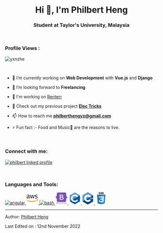 <h1 align=center>Hi 👋, I'm Philbert Heng</h1>
<h3 align=center>Student at Taylor's University, Malaysia</h3>

<br>
<p align="right"> <h3>Profile Views :</h3> <img src="https://komarev.com/ghpvc/?username=yxnzhe&label=Profile%20Views&color=0e75b6&style=for-the-badge"
    alt="yxnzhe" /> 
  </p>
  
<br>

- 🔭 I’m currently working on **Web Development** with **Vue.js** and **Django**

- 👯 I’m looking forward to **Freelancing** 

- 🌱 I'm working on [Renterr](https://github.com/yxnzhe/renterr)

- 💼 Check out my previous project **[Elec Tricks](https://github.com/yxnzhe/ElectricBillCalculator)**

- 📫 How to reach me **philberthengyz@gmail.com**

- ⚡ Fun fact :- Food and Music🎵 are the reasons to live.

<br>
<h3 align="left">Connect with me:</h3>
<p align="left">
  <a href="https://www.linkedin.com/in/philbert-heng-yan-zhe-b49273225/" target="blank"><img align="center"
      src="https://raw.githubusercontent.com/rahuldkjain/github-profile-readme-generator/master/src/images/icons/Social/linked-in-alt.svg"
      alt="philbert linked profile" height="30" width="40" /></a>
</p>

<br>
<h3 align="left">Languages and Tools:</h3>
<p align="left"> <a href="https://angular.io" target="_blank" rel="noreferrer"> <img src="https://angular.io/assets/images/logos/angular/angular.svg" alt="angular" width="40" height="40"/> </a> 
<a href="https://aws.amazon.com" target="_blank" rel="noreferrer"> <img src="https://raw.githubusercontent.com/devicons/devicon/master/icons/amazonwebservices/amazonwebservices-original-wordmark.svg" alt="aws" width="40" height="40"/> </a> 
<a href="https://www.gnu.org/software/bash/" target="_blank" rel="noreferrer"> <img src="https://www.vectorlogo.zone/logos/gnu_bash/gnu_bash-icon.svg" alt="bash" width="40" height="40"/> </a> 
<a href="https://getbootstrap.com" target="_blank" rel="noreferrer"> <img src="https://raw.githubusercontent.com/devicons/devicon/master/icons/bootstrap/bootstrap-plain-wordmark.svg" alt="bootstrap" width="40" height="40"/> </a> 
<a href="https://www.cprogramming.com/" target="_blank" rel="noreferrer"> <img src="https://raw.githubusercontent.com/devicons/devicon/master/icons/c/c-original.svg" alt="c" width="40" height="40"/> </a> 
<a href="https://www.w3schools.com/cpp/" target="_blank" rel="noreferrer"> <img src="https://raw.githubusercontent.com/devicons/devicon/master/icons/cplusplus/cplusplus-original.svg" alt="cplusplus" width="40" height="40"/> </a> 
<a href="https://www.w3schools.com/css/" target="_blank" rel="noreferrer"> <img src="https://raw.githubusercontent.com/devicons/devicon/master/icons/css3/css3-original-wordmark.svg" alt="css3" width="40" height="40"/> </a> 
    
------
Author: [Philbert Heng](https://github.com/yxnzhe) 

Last Edited on : 12nd November 2022
